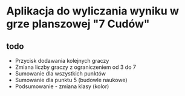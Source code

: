 # Aplikacja do wyliczania wyniku w grze planszowej "7 Cudów"

## todo
* Przycisk dodawania kolejnych graczy
* Zmiana liczby graczy z ograniczeniem od 3 do 7
* Sumowanie dla wszystkich punktów
* Sumowanie dla punktu 5 (budowle naukowe)
* Podsumowanie - zmiana klasy (kolor)